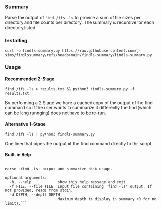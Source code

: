### Summary

Parse the output of ```find /ifs -ls``` to provide a sum of file sizes per directory and file counts per directory. The summary is recursive for each directory listed.

### Installing
```curl -o findls-summary.py https://raw.githubusercontent.com/j-sims/findlssummary/refs/heads/main/findls-summary/findls-summary.py```

### Usage

#### Recommended 2-Stage
```find /ifs -ls > results.txt && python3 findls-summary.py -f results.txt ```

By performing a 2 Stage we have a cached copy of the output of the find command so if the user wants to summarize it differently the find (which can be long runnging) does not have to be re-run.

#### Alternative 1-Stage
```find /ifs -ls | python3 findls-summary.py```

One liner that pipes the output of the find command directly to the script.

#### Built-in Help
```usage: findls-summary.py [-h] [-f FILE] [-d DEPTH]

Parse 'find -ls' output and summarize disk usage.

optional arguments:
  -h, --help            show this help message and exit
  -f FILE, --file FILE  Input file containing 'find -ls' output. If not provided, reads from stdin.
  -d DEPTH, --depth DEPTH
                        Maximum depth to display in summary (0 for no limit).```
